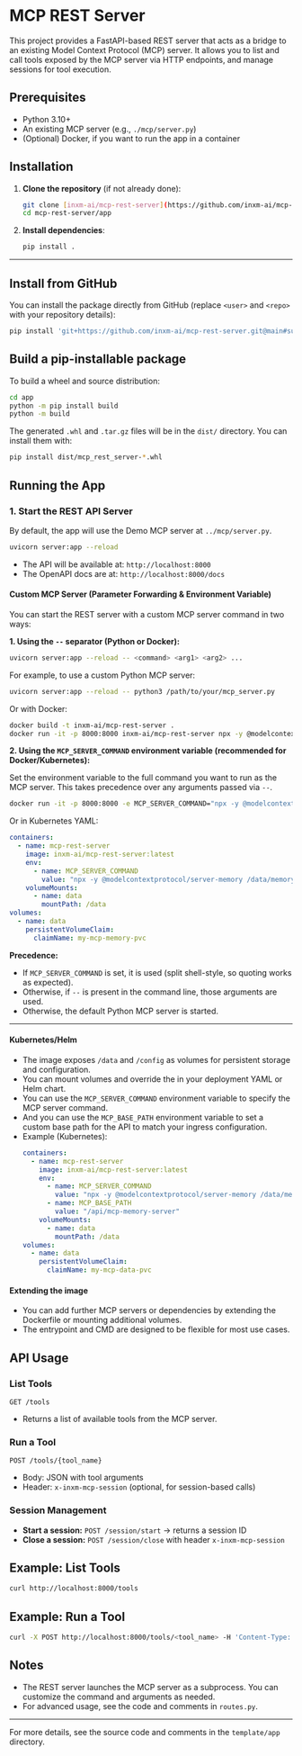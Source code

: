 # MCP REST Server

This project provides a FastAPI-based REST server that acts as a bridge to an existing Model Context Protocol (MCP) server. It allows you to list and call tools exposed by the MCP server via HTTP endpoints, and manage sessions for tool execution.

## Prerequisites
- Python 3.10+
- An existing MCP server (e.g., `./mcp/server.py`)
- (Optional) Docker, if you want to run the app in a container

## Installation
1. **Clone the repository** (if not already done):

   ```bash
   git clone [inxm-ai/mcp-rest-server](https://github.com/inxm-ai/mcp-rest-server.git)
   cd mcp-rest-server/app
   ```
2. **Install dependencies**:

   ```bash
   pip install .
   ```

---

## Install from GitHub

You can install the package directly from GitHub (replace `<user>` and `<repo>` with your repository details):

```bash
pip install 'git+https://github.com/inxm-ai/mcp-rest-server.git@main#subdirectory=app'
```

## Build a pip-installable package

To build a wheel and source distribution:

```bash
cd app
python -m pip install build
python -m build
```

The generated `.whl` and `.tar.gz` files will be in the `dist/` directory. You can install them with:

```bash
pip install dist/mcp_rest_server-*.whl
```

## Running the App

### 1. Start the REST API Server

By default, the app will use the Demo MCP server at `../mcp/server.py`.

```bash
uvicorn server:app --reload
```

- The API will be available at: `http://localhost:8000`
- The OpenAPI docs are at: `http://localhost:8000/docs`


#### Custom MCP Server (Parameter Forwarding & Environment Variable)

You can start the REST server with a custom MCP server command in two ways:

**1. Using the `--` separator (Python or Docker):**

```bash
uvicorn server:app --reload -- <command> <arg1> <arg2> ...
```

For example, to use a custom Python MCP server:

```bash
uvicorn server:app --reload -- python3 /path/to/your/mcp_server.py
```

Or with Docker:

```bash
docker build -t inxm-ai/mcp-rest-server .
docker run -it -p 8000:8000 inxm-ai/mcp-rest-server npx -y @modelcontextprotocol/server-memory /data/memory.json
```

**2. Using the `MCP_SERVER_COMMAND` environment variable (recommended for Docker/Kubernetes):**

Set the environment variable to the full command you want to run as the MCP server. This takes precedence over any arguments passed via `--`.

```bash
docker run -it -p 8000:8000 -e MCP_SERVER_COMMAND="npx -y @modelcontextprotocol/server-memory /data/memory.json" inxm-ai/mcp-rest-server
```

Or in Kubernetes YAML:

```yaml
containers:
  - name: mcp-rest-server
    image: inxm-ai/mcp-rest-server:latest
    env:
      - name: MCP_SERVER_COMMAND
        value: "npx -y @modelcontextprotocol/server-memory /data/memory.json"
    volumeMounts:
      - name: data
        mountPath: /data
volumes:
  - name: data
    persistentVolumeClaim:
      claimName: my-mcp-memory-pvc
```

**Precedence:**
- If `MCP_SERVER_COMMAND` is set, it is used (split shell-style, so quoting works as expected).
- Otherwise, if `--` is present in the command line, those arguments are used.
- Otherwise, the default Python MCP server is started.

---

#### Kubernetes/Helm

- The image exposes `/data` and `/config` as volumes for persistent storage and configuration.
- You can mount volumes and override the in your deployment YAML or Helm chart.
- You can use the `MCP_SERVER_COMMAND` environment variable to specify the MCP server command.
- And you can use the `MCP_BASE_PATH` environment variable to set a custom base path for the API to match your ingress configuration.
- Example (Kubernetes):
  ```yaml
  containers:
    - name: mcp-rest-server
      image: inxm-ai/mcp-rest-server:latest
      env:
        - name: MCP_SERVER_COMMAND
          value: "npx -y @modelcontextprotocol/server-memory /data/memory.json"
        - name: MCP_BASE_PATH
          value: "/api/mcp-memory-server"
      volumeMounts:
        - name: data
          mountPath: /data
  volumes:
    - name: data
      persistentVolumeClaim:
        claimName: my-mcp-data-pvc
  ```

#### Extending the image

- You can add further MCP servers or dependencies by extending the Dockerfile or mounting additional volumes.
- The entrypoint and CMD are designed to be flexible for most use cases.

## API Usage

### List Tools
```http
GET /tools
```
- Returns a list of available tools from the MCP server.

### Run a Tool
```http
POST /tools/{tool_name}
```
- Body: JSON with tool arguments
- Header: `x-inxm-mcp-session` (optional, for session-based calls)

### Session Management
- **Start a session:** `POST /session/start` → returns a session ID
- **Close a session:** `POST /session/close` with header `x-inxm-mcp-session`

## Example: List Tools
```bash
curl http://localhost:8000/tools
```

## Example: Run a Tool
```bash
curl -X POST http://localhost:8000/tools/<tool_name> -H 'Content-Type: application/json' -d '{"arg1": "value"}'
```

## Notes
- The REST server launches the MCP server as a subprocess. You can customize the command and arguments as needed.
- For advanced usage, see the code and comments in `routes.py`.

---

For more details, see the source code and comments in the `template/app` directory.
